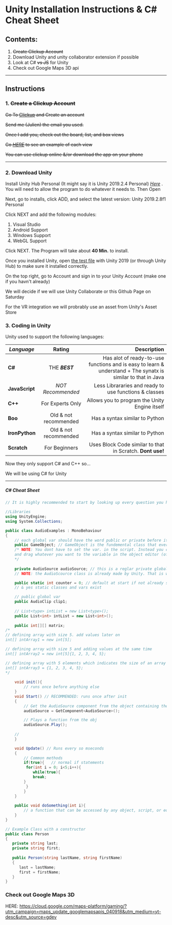 # Unity Installation Instructions & C# Cheat Sheet

## Contents:
1. ~~Create Clickup Account~~
2. Download Unity and unity collaborator extension if possible
3. Look at C# ~~vs JS~~ for Unity
4. Check out Google Maps 3D api

----

## Instructions
### 1. ~~Create a Clickup Account~~
~~Go To 
[Clickup](https://www.google.com "Google's Homepage")
 and Create an account~~
	
~~Send me (Julien) the email you used.~~

~~Once I add you, check out the board, list, and box views~~

~~Go 
[*HERE*](https://clickup.com/views)
to see an example of each view~~

~~You can use clickup online &/or download the app on your phone~~

---

### 2. Download Unity
Install Unity Hub Personal (It might say it is Unity 2019.2.4 Personal)
[*Here*](https://store.unity.com/download)
. You will need to allow the program to do whatever it needs to. 
Then Open

Next, go to installs, click ADD, and select the latest version: Unity 2019.2.8f1 Personal

Click NEXT and add the following modules:
1.	Visual Studio
2.	Android Support
3.	Windows Support
4.	WebGL Support

Click NEXT. The Program will take about **40 Min.** to install.

Once you installed Unity, open 
[the test file](testUnityGame)
 with Unity 2019 (or through Unity Hub) to make sure it installed correctly.

On the top right, go to Account and sign in to your Unity Account (make one if you havn't already)

We will decide if we will use Unity Collaborate or this Github Page on Saturday

For the VR integration we will probrably use an asset from Unity's Asset Store

### 3. Coding in Unity
Unity used to support the following languages:

| ***Language*** | **Rating** | **Description** |
| -------------- |:-------------:| -----:|
| **C#**         | THE ***BEST*** | Has alot of ready-to-use functions and is easy to learn & understand + The synatx is similar to that in Java|
| **JavaScript** | *NOT Recommended* | Less Librararies and ready to use functions & classes |
| **C++**        | For Experts Only | Allows you to program the Unity Engine itself |
| **Boo**        | Old & not recommended | Has a syntax similar to Python |
| **IronPython** | Old & not recommended | Has a syntax similar to Python |
| **Scratch**    | For Beginners | Uses Block Code similar to that in Scratch. **Dont use!**|

Now they only support C# and C++ so...

We will be using C# for Unity

---

##### C# Cheat Sheet
```C#
// It is highly recommended to start by looking up every question you have on google 

//Libraries
using UnityEngine;
using System.Collections;

public class AudioExamples : MonoBehaviour
{	
    // each global var should have the word public or private before it
    public GameObject; // GameObject is the fundemental class that every object is derived from
    /* NOTE: You dont have to set the var. in the script. Instead you can go to the untiy editor
    and drag whatever you want to the variable in the object editor (of the specific object that contains the script)
    */
    
    private AudioSource audioSource; // this is a reglar private global variable for the AudioExamples class
    // NOTE: the AudioScource class is already made by Unity. That is why C# is the best language to use here

    public static int counter = 0; // default at start if not already set in the editor
    // & yes static classes and vars exist

    // public global var
    public AudioClip clip1;
    
    // List<type> intList = new List<type>();
    public List<int> intList = new List<int>();
    
    public int[][] matrix;
/*    
// defining array with size 5. add values later on
int[] intArray1 = new int[5]; 

// defining array with size 5 and adding values at the same time
int[] intArray2 = new int[5]{1, 2, 3, 4, 5};

// defining array with 5 elements which indicates the size of an array
int[] intArray3 = {1, 2, 3, 4, 5};
*/
    
    void init(){
    	// runs once before anything else
    }
    void Start() // RECOMMENDED: runs once after init
    {
        // Get the AudioSource component from the object containing the script in the unity editor
        audioSource = GetComponent<AudioSource>();

        // Plays a function from the obj
        audioSource.Play();
	
	//
    }

    void Update() // Runs every so mseconds
    {
    	// Common methods
    	if(true){   // normal if statements
	     for(int i = 0; i<5;i++){
	     	while(true){
			break;
		}
	     }
        }
    }
    
    public void doSomething(int i){
    	// a function that can be accessed by any object, script, or editor
    }
}

// Example Class with a constructor
public class Person
{
   private string last;
   private string first;
   
   public Person(string lastName, string firstName)
   {
      last = lastName;
      first = firstName;
   }
}
```
### Check out Google Maps 3D

HERE: https://cloud.google.com/maps-platform/gaming/?utm_campaign=maps_update_googlemapsapis_040918&utm_medium=yt-desc&utm_source=gdev



